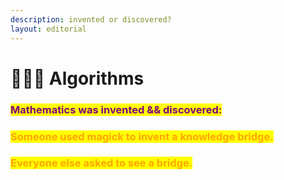 ```yaml
---
description: invented or discovered?
layout: editorial
---
```


# 👩🏼‍💻 Algorithms

### <mark style="color:purple;">Mathematics was invented && discovered:</mark>

### <mark style="color:orange;">Someone used magick to invent a knowledge bridge.</mark>

### <mark style="color:orange;">Everyone else asked to see a bridge.</mark>
